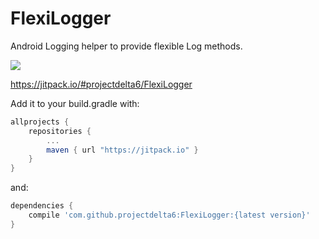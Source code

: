 # FlexiLogger

Android Logging helper to provide flexible Log methods.

[![](https://jitpack.io/v/projectdelta6/FlexiLogger.svg)](https://jitpack.io/#projectdelta6/FlexiLogger)

https://jitpack.io/#projectdelta6/FlexiLogger

Add it to your build.gradle with:
```gradle
allprojects {
    repositories {
        ...
        maven { url "https://jitpack.io" }
    }
}
```
and:

```gradle
dependencies {
    compile 'com.github.projectdelta6:FlexiLogger:{latest version}'
}
```